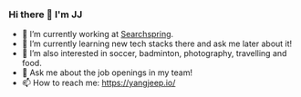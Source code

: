 ### Hi there 👋 I'm JJ
- 🔭 I’m currently working at [Searchspring](https://github.com/searchspring). 
- 🌱 I’m currently learning new tech stacks there and ask me later about it! 
- 👯 I’m also interested in soccer, badminton, photography, travelling and food. 
- 💬 Ask me about the job openings in my team! 
- 📫 How to reach me: https://yangjeep.io/

<!--
**yangjeep/yangjeep** is a ✨ _special_ ✨ repository because its `README.md` (this file) appears on your GitHub profile.

Here are some ideas to get you started:

- 🔭 I’m currently working on ...
- 🌱 I’m currently learning ...
- 👯 I’m looking to collaborate on ...
- 🤔 I’m looking for help with ...
- 💬 Ask me about ...
- 📫 How to reach me: ...
- 😄 Pronouns: ...
- ⚡ Fun fact: ...
-->
